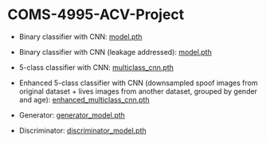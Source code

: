 # COMS-4995-ACV-Project

* Binary classifier with CNN: [model.pth](https://drive.google.com/file/d/1vxKYC-lTgIN_uPRxgROswtFvvE083ftW/view?usp=sharing)
* Binary classifier with CNN (leakage addressed): [model.pth](https://drive.google.com/file/d/1CJpca6ajSydwS17waEwbSIE4OaT2Ew09/view?usp=sharing)

* 5-class classifier with CNN: [multiclass_cnn.pth](https://drive.google.com/file/d/1E8ZP-Tbbi1x-EZNz3FpBmI_x9WPzsbjK/view?usp=sharing)

* Enhanced 5-class classifier with CNN (downsampled spoof images from original dataset + lives images from another dataset, grouped by gender and age): [enhanced_multiclass_cnn.pth](https://drive.google.com/file/d/1eapCHekVgl7QrSaYzXn5PBSK1umcq5-O/view?usp=sharing)

* Generator: [generator_model.pth](https://drive.google.com/file/d/1KfKjb-qCuZpc5LuDAqsRtsY1uEeJ86RA/view?usp=sharing)
* Discriminator: [discriminator_model.pth](https://drive.google.com/file/d/1aRgL1uWnqfajiyTGuFOIDN7ev09oMibz/view?usp=sharing)

